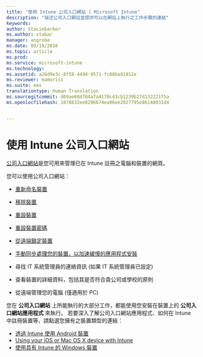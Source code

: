 ```yaml
---
title: "使用 Intune 公司入口網站 | Microsoft Intune"
description: "描述公司入口網站並提供可以在網站上執行之工作步驟的連結"
keywords: 
author: Staciebarker
ms.author: stabar
manager: angrobe
ms.date: 09/19/2016
ms.topic: article
ms.prod: 
ms.service: microsoft-intune
ms.technology: 
ms.assetid: a26d9e3c-8f58-4494-9571-fc88ba91852e
ms.reviewer: mamoriss
ms.suite: ems
translationtype: Human Translation
ms.sourcegitcommit: d69ae68d704a7a4178c43cb1239b27d132221f5a
ms.openlocfilehash: 1078832ee0296674ea96ee2827795e86148031d4


---
```


# 使用 Intune 公司入口網站
[公司入口網站](http://portal.manage.microsoft.com)是您可用來管理已在 Intune 註冊之電腦和裝置的網頁。

您可以使用公司入口網站：

-   [重新命名裝置](rename-your-device-cpwebsite.md)

-   [移除裝置](remove-your-device-cpwebsite.md)

-   [重設裝置](reset-your-device-cpwebsite.md)

-   [重設裝置密碼](reset-your-passcode-cpwebsite.md)

-   [從遠端鎖定裝置](remote-lock-your-device-cpwebsite.md)

-   [手動同步處理您的裝置，以加速緩慢的應用程式安裝](sync-your-device-manually-cpwebsite.md)

-   尋找 IT 系統管理員的連絡資訊 (如果 IT 系統管理員已設定)

-   查看裝置的詳細資料，包括其是否符合貴公司或學校的原則

-   從遠端管理您的電腦 (僅適用於 PC)

您在 **公司入口網站** 上所能執行的大部分工作，都能使用您安裝在裝置上的 **公司入口網站應用程式** 來執行。 若要深入了解公司入口網站應用程式、如何在 Intune 中註冊裝置等，請點選您擁有之裝置類型的連結：

- [透過 Intune 使用 Android 裝置](using-your-android-device-with-intune.md)
- [Using your iOS or Mac OS X device with Intune](using-your-ios-or-mac-os-x-device-with-intune.md)
- [使用具有 Intune 的 Windows 裝置](using-your-windows-device-with-intune.md)



<!--HONumber=Oct16_HO2-->


